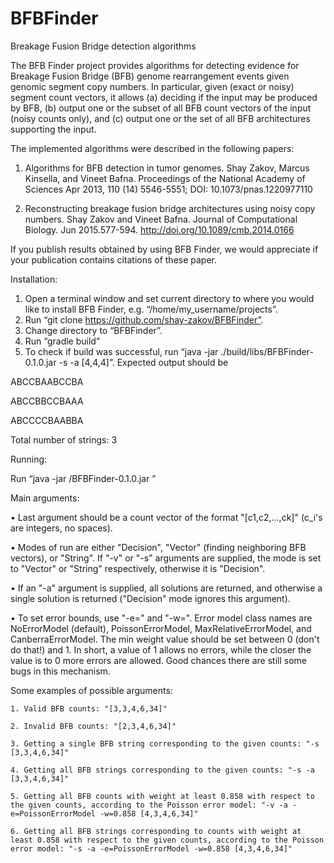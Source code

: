 # BFBFinder
Breakage Fusion Bridge detection algorithms

The BFB Finder project provides algorithms for detecting evidence for Breakage Fusion Bridge (BFB) genome rearrangement events given genomic segment copy numbers. In particular, given (exact or noisy) segment count vectors, it allows (a) deciding if the input may be produced by BFB, (b) output one or the subset of all BFB count vectors of the input (noisy counts only), and (c) output one or the set of all BFB architectures supporting the input.

The implemented algorithms were described in the following papers:

1. Algorithms for BFB detection in tumor genomes. Shay Zakov, Marcus Kinsella, and Vineet Bafna. Proceedings of the National Academy of Sciences Apr 2013, 110 (14) 5546-5551; DOI: 10.1073/pnas.1220977110 

2. Reconstructing breakage fusion bridge architectures using noisy copy numbers. Shay Zakov and Vineet Bafna. Journal of Computational Biology. Jun 2015.577-594. http://doi.org/10.1089/cmb.2014.0166

If you publish results obtained by using BFB Finder, we would appreciate if your publication contains citations of these paper. 


Installation:

1. Open a terminal window and set current directory to where you would like to install BFB Finder, e.g. “/home/my_username/projects”.
2. Run “git clone https://github.com/shay-zakov/BFBFinder”.
3. Change directory to “BFBFinder”.
4. Run “gradle build”
4. To check if build was successful, run “java -jar ./build/libs/BFBFinder-0.1.0.jar -s -a [4,4,4]”.
Expected output should be 

ABCCBAABCCBA

ABCCBBCCBAAA

ABCCCCBAABBA

Total number of strings: 3


Running:

Run “java -jar <path to BFB Finder jar>/BFBFinder-0.1.0.jar <argument list>”

Main arguments:

• Last argument should be a count vector of the format "[c1,c2,...,ck]" (c_i's are integers, no spaces).

• Modes of run are either "Decision", "Vector" (finding neighboring BFB vectors), or "String". If "-v" or "-s" arguments are supplied, the mode is set to "Vector" or "String" respectively, otherwise it is "Decision".

• If an "-a" argument is supplied, all solutions are returned, and otherwise a single solution is returned ("Decision" mode ignores this argument).

• To set error bounds, use "-e=<error model class name>" and "-w=<min weight>". Error model class names are NoErrorModel (default), PoissonErrorModel, MaxRelativeErrorModel, and CanberraErrorModel. The min weight value should be set between 0 (don't do that!) and 1. In short, a value of 1 allows no errors, while the closer the value is to 0 more errors are allowed. Good chances there are still some bugs in this mechanism.

Some examples of possible arguments:

    1. Valid BFB counts: "[3,3,4,6,34]"
    
    2. Invalid BFB counts: "[2,3,4,6,34]"
    
    3. Getting a single BFB string corresponding to the given counts: "-s [3,3,4,6,34]"
    
    4. Getting all BFB strings corresponding to the given counts: "-s -a [3,3,4,6,34]" 
    
    5. Getting all BFB counts with weight at least 0.858 with respect to the given counts, according to the Poisson error model: "-v -a -e=PoissonErrorModel -w=0.858 [4,3,4,6,34]"
    
    6. Getting all BFB strings corresponding to counts with weight at least 0.858 with respect to the given counts, according to the Poisson error model: "-s -a -e=PoissonErrorModel -w=0.858 [4,3,4,6,34]"
    


